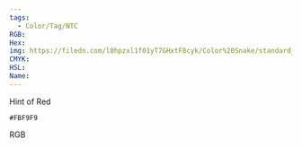 ```yaml
---
tags:
  - Color/Tag/NTC
RGB:
Hex:
img: https://filedn.com/l0hpzxl1f01yT7GHxtF8cyk/Color%20Snake/standard_csv_to_svg/%23/FBF9F9.svg
CMYK:
HSL:
Name:
---
```

Hint of Red
```palette
#FBF9F9
```
RGB
